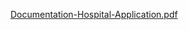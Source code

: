 [Documentation-Hospital-Application.pdf](https://github.com/BaceaAndreea/Java_Spring/files/14474211/Documentation-Hospital-Application.pdf)
